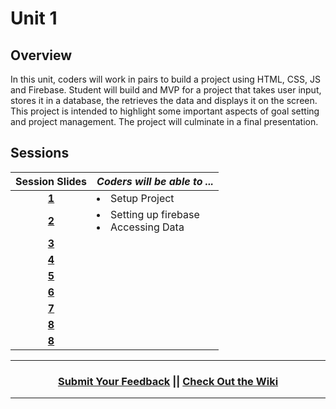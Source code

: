 # Unit 1

## Overview
In this unit, coders will work in pairs to build a project using HTML, CSS, JS and Firebase. Student will build and MVP for a project that takes user input, stores it in a database, the retrieves the data and displays it on the screen. This project is intended to highlight some important aspects of goal setting and project management. The project will culminate in a final presentation.

## Sessions 
|Session Slides|*Coders will be able to ...*|
|:-------:|-------|
|[**1**](https://docs.google.com/presentation/d/1-wm2WOA9NE5Lddm-03Z2JbSPyyPtLOqw3kK9LDrKikI/edit#slide=id.g41dcdb4b32_0_0)| <li> Setup Project </li> ||
|[**2**](https://docs.google.com/presentation/d/1BO_rBV-Gn_KAaYYVZLsupjhA7dEChUjkoCnFw0LrGYY/edit)| <li> Setting up firebase </li> <li> Accessing Data </li> ||
|[**3**]()|| Project Work Day|
|[**4**]()|| Project Work Day|
|[**5**]()|| Project Work Day|
|[**6**]()|| Project Work Day|
|[**7**]()|| Project Work Day |
|[**8**]()|| Presentation Prep Day|
|[**8**]()|| Presentation Day|

----
<h3 align="center"><a href="https://docs.google.com/forms/d/e/1FAIpQLSeLpI-m6UKvIxk97F8R1iidFRaYXJ3dfcUuIjx2Pz0WMfO1SA/viewform">Submit Your Feedback</a> || <a href="https://github.com/ScriptEdcurriculum/curriculum18-19/wiki">Check Out the Wiki</a> </h3>

----
